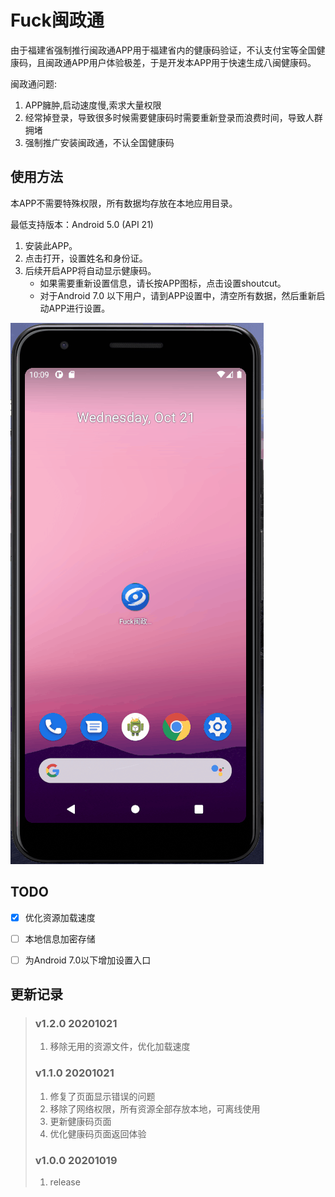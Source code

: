 # Fuck闽政通

由于福建省强制推行闽政通APP用于福建省内的健康码验证，不认支付宝等全国健康码，且闽政通APP用户体验极差，于是开发本APP用于快速生成八闽健康码。

闽政通问题:

1. APP臃肿,启动速度慢,索求大量权限
2. 经常掉登录，导致很多时候需要健康码时需要重新登录而浪费时间，导致人群拥堵
3. 强制推广安装闽政通，不认全国健康码


## 使用方法

本APP不需要特殊权限，所有数据均存放在本地应用目录。

最低支持版本：Android 5.0 (API 21)

1. 安装此APP。
2. 点击打开，设置姓名和身份证。
3. 后续开启APP将自动显示健康码。
    * 如果需要重新设置信息，请长按APP图标，点击设置shoutcut。
    * 对于Android 7.0 以下用户，请到APP设置中，清空所有数据，然后重新启动APP进行设置。

![demo](./img1.gif)


## TODO

- [x] 优化资源加载速度
- [ ] 本地信息加密存储
- [ ] 为Android 7.0以下增加设置入口


## 更新记录

> ### v1.2.0 20201021
> 1. 移除无用的资源文件，优化加载速度
> ### v1.1.0 20201021
> 1. 修复了页面显示错误的问题
> 2. 移除了网络权限，所有资源全部存放本地，可离线使用
> 3. 更新健康码页面
> 4. 优化健康码页面返回体验
> ### v1.0.0 20201019
> 1. release